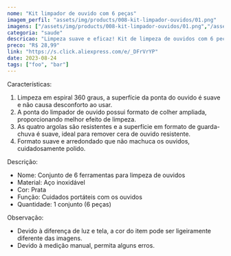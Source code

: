 ```yaml
---
nome: "Kit limpador de ouvido com 6 peças"
imagem_perfil: "assets/img/products/008-kit-limpador-ouvidos/01.png"
imagens: ["/assets/img/products/008-kit-limpador-ouvidos/01.png","/assets/img/products/008-kit-limpador-ouvidos/02.png","/assets/img/products/008-kit-limpador-ouvidos/03.png","/assets/img/products/008-kit-limpador-ouvidos/04.png","/assets/img/products/008-kit-limpador-ouvidos/05.png","/assets/img/products/008-kit-limpador-ouvidos/06.png"]
categoria: "saude"
descricao: "Limpeza suave e eficaz! Kit de limpeza de ouvidos com 6 peças, projetado para cuidado delicado e remoção de cera. Conforto e higiene em um só conjunto."
preco: "R$ 28,99"
link: "https://s.click.aliexpress.com/e/_DFrVrYP"
date: 2023-08-24
tags: ["foo", "bar"]
---
```


Características:

1. Limpeza em espiral 360 graus, a superfície da ponta do ouvido é suave e não causa desconforto ao usar.
2. A ponta do limpador de ouvido possui formato de colher ampliada, proporcionando melhor efeito de limpeza.
3. As quatro argolas são resistentes e a superfície em formato de guarda-chuva é suave, ideal para remover cera de ouvido resistente.
4. Formato suave e arredondado que não machuca os ouvidos, cuidadosamente polido.

Descrição:
- Nome: Conjunto de 6 ferramentas para limpeza de ouvidos
- Material: Aço inoxidável
- Cor: Prata
- Função: Cuidados portáteis com os ouvidos
- Quantidade: 1 conjunto (6 peças)

Observação:

- Devido à diferença de luz e tela, a cor do item pode ser ligeiramente diferente das imagens.
- Devido à medição manual, permita alguns erros.